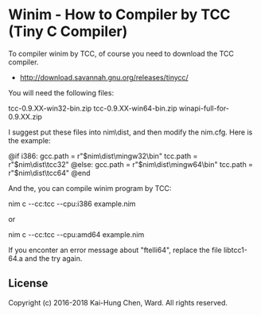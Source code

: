 # Winim - How to Compiler by TCC (Tiny C Compiler)

To compiler winim by TCC, of course you need to download the TCC compiler.

* http://download.savannah.gnu.org/releases/tinycc/

You will need the following files:

  tcc-0.9.XX-win32-bin.zip
  tcc-0.9.XX-win64-bin.zip
  winapi-full-for-0.9.XX.zip

I suggest put these files into nim\dist, and then modify the
nim.cfg. Here is the example:

  @if i386:
    gcc.path = r"$nim\dist\mingw32\bin"
    tcc.path = r"$nim\dist\tcc32"
  @else:
    gcc.path = r"$nim\dist\mingw64\bin"
    tcc.path = r"$nim\dist\tcc64"
  @end

And the, you can compile winim program by TCC:

  nim c --cc:tcc --cpu:i386 example.nim

or

  nim c --cc:tcc --cpu:amd64 example.nim

If you enconter an error message about "ftelli64", replace the file
libtcc1-64.a and the try again.

## License
Copyright (c) 2016-2018 Kai-Hung Chen, Ward. All rights reserved.
